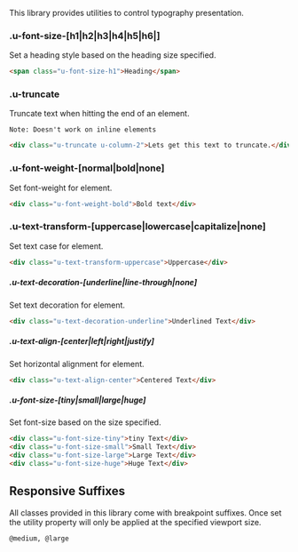 <p class="u-text-emphasize">This library provides utilities to control typography presentation.</p>

### .u-font-size-[h1|h2|h3|h4|h5|h6|]

Set a heading style based on the heading size specified. 

```html
<span class="u-font-size-h1">Heading</span>  
```

### .u-truncate

Truncate text when hitting the end of an element.

`Note: Doesn't work on inline elements`

```html
<div class="u-truncate u-column-2">Lets get this text to truncate.</div>  
```

### .u-font-weight-[normal|bold|none]

Set font-weight for element.

```html
<div class="u-font-weight-bold">Bold text</div>  
```

### .u-text-transform-[uppercase|lowercase|capitalize|none]

Set text case for element.

```html
<div class="u-text-transform-uppercase">Uppercase</div>  
```

##### .u-text-decoration-[underline|line-through|none]

Set text decoration for element.

```html
<div class="u-text-decoration-underline">Underlined Text</div>  
```

##### .u-text-align-[center|left|right|justify]

Set horizontal alignment for element.

```html
<div class="u-text-align-center">Centered Text</div>  
```

##### .u-font-size-[tiny|small|large|huge]

Set font-size based on the size specified.

```html
<div class="u-font-size-tiny">tiny Text</div>  
<div class="u-font-size-small">Small Text</div>  
<div class="u-font-size-large">Large Text</div>  
<div class="u-font-size-huge">Huge Text</div>  
```


## Responsive Suffixes

All classes provided in this library come with breakpoint suffixes. Once set the utility property will only be applied at the specified viewport size.

`@medium, @large`